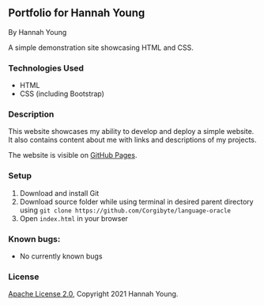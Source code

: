 ## Portfolio for Hannah Young

By Hannah Young

A simple demonstration site showcasing HTML and CSS.

### Technologies Used
* HTML
* CSS (including Bootstrap)

### Description

This website showcases my ability to develop and deploy a simple website. It also contains content about me with links and descriptions of my projects.

The website is visible on [GitHub Pages](https://Corgibyte.github.io/portfolio).

### Setup
1. Download and install Git
2. Download source folder while using terminal in desired parent directory using `git clone https://github.com/Corgibyte/language-oracle`
3. Open `index.html` in your browser

### Known bugs: 
* No currently known bugs

### License

[Apache License 2.0](https://github.com/Corgibyte/portfolio/blob/main/LICENSE), Copyright 2021 Hannah Young.